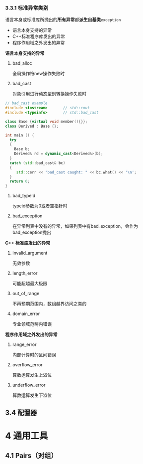 ### 3.3.1 标准异常类别

语言本身或标准库所抛出的**所有异常**都**派生自基类**`exception`

* 语言本身支持的异常
* C++标准程序库发出的异常
* 程序作用域之外发出的异常



**语言本身支持的异常**

1. bad_alloc

   全局操作符new操作失败时

2. bad_cast

   对象引用进行动态型别转换操作失败时

```c++
// bad_cast example
#include <iostream>       // std::cout
#include <typeinfo>       // std::bad_cast

class Base {virtual void member(){}};
class Derived : Base {};

int main () {
  try
  {
    Base b;
    Derived& rd = dynamic_cast<Derived&>(b);
  }
  catch (std::bad_cast& bc)
  {
     std::cerr << "bad_cast caught: " << bc.what() << '\n';
  }
  return 0;
}
```



1. bad_typeld

   typeid参数为0或者空指针时

2. bad_exception

   在异常列表中没有的异常，如果列表中有bad_exception，会作为bad_exception抛出

**C++ 标准库发出的异常**

1. invalid_argument

   无效参数

2. length_error

   可能超越最大极限

3. out_of_range

   不再预期范围内，数组越界访问之类的

4. domain_error

   专业领域范畴内错误



**程序作用域之外发出的异常**

1. range_error

   内部计算时的区间错误

2. overflow_error

   算数运算发生上溢位

3. underflow_error

   算数运算发生下溢位
   
   


## 3.4 配置器



# 4 通用工具

## 4.1 Pairs（对组）


